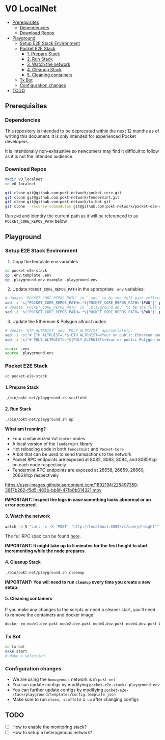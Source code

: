 # V0 LocalNet <!-- omit in toc -->

<!-- https://docs.google.com/presentation/d/1mk0XogopENCI_4WXXvSYm1_DG8EhRLIpwpZQNIA5vqM/edit#slide=id.p -->

- [Prerequisites](#prerequisites)
  - [Dependencies](#dependencies)
  - [Download Repos](#download-repos)
- [Playground](#playground)
  - [Setup E2E Stack Environment](#setup-e2e-stack-environment)
  - [Pocket E2E Stack](#pocket-e2e-stack)
    - [1. Prepare Stack](#1-prepare-stack)
    - [2. Run Stack](#2-run-stack)
    - [3. Watch the network](#3-watch-the-network)
    - [4. Cleanup Stack](#4-cleanup-stack)
    - [5. Cleaning containers](#5-cleaning-containers)
  - [Tx Bot](#tx-bot)
  - [Configuration changes](#configuration-changes)
- [TODO](#todo)

## Prerequisites

### Dependencies

This repository is intended to be deprecated within the next 12 months as of writing this document. It is only intended for experienced Pocket developers.

It is intentionally non-exhaustive so newcomers may find it difficult to follow as it is not the intended audience.

### Download Repos

```bash
mkdir v0_localnet
cd v0_localnet

git clone git@github.com:pokt-network/pocket-core.git
git clone git@github.com:pokt-network/tendermint.git
git clone git@github.com:pokt-network/tx-bot.git
git clone --recurse-submodules git@github.com:pokt-network/pocket-e2e-stack.git
```

Run `pwd` and identify the current path as it will be referenced to as `POCKET_CORE_REPOS_PATH` below

## Playground

### Setup E2E Stack Environment

1. Copy the template env variables

```bash
cd pocket-e2e-stack
cp .env.template .env
cp .playground.env.example .playground.env
```

2. Update `POCKET_CORE_REPOS_PATH` in the appropriate `.env` variables:

```bash
# Update `POCKET_CORE_REPOS_PATH` in `.env` to be the full path reflecting where you downloaded all the repos.
sed -i 's|^POCKET_CORE_REPOS_PATH=.*$|POCKET_CORE_REPOS_PATH='$PWD'|' pocket-e2e-stack/.env
# Update `POCKET_CORE_REPOS_PATH` in `.playground.env` to be the full path reflecting the path where you downloaded all the
sed -i 's|^POCKET_CORE_REPOS_PATH=.*$|POCKET_CORE_REPOS_PATH='$PWD'|' pocket-e2e-stack/.playground.env
```

3. Update the Ethereum & Polygon altruist nodes

```bash
# Update `ETH_ALTRUIST` and `POLY_ALTRUIST` appropriately.
sed -i 's|^# ETH_ALTRUIST=.*$|ETH_ALTRUIST=<Your or public Ethereum endpoint>|' pocket-e2e-stack/.env
sed -i 's|^# POLY_ALTRUIST=.*$|POLY_ALTRUIST=<Your or public Polygon endpoint>|' pocket-e2e-stack/.env
```

```bash
source .env
source .playground.env
```

### Pocket E2E Stack

```bash
cd pocket-e2e-stack
```

#### 1. Prepare Stack

```bash
./bin/pokt-net/playground.sh scaffold
```

#### 2. Run Stack

```bash
./bin/pokt-net/playground.sh up
```

**What am I running?**

- Four containerized `Validator` nodes
- A local version of the `Tendermint` library
- Hot reloading code in both `Tendermint` and `Pocket-Core`
- A bot that can be used to send transactions to the network
- Pocket RPC endpoints are exposed at 8082, 8083, 8084, and 8085/tcp on each node respectively
- Tendermint RPC endpoints are exposed at 26658, 26659, 26660, 26661/tcp respectively

https://user-images.githubusercontent.com/1892194/225497350-3817b262-f5d5-483b-bb8f-47fb0b614321.mov

**IMPORTANT: Inspect the logs in case something looks abnormal or an error occurred.**

#### 3. Watch the network

```bash
watch -n 5 "curl -s -X 'POST' 'http://localhost:8084/v1/query/height'"
```

The full RPC spec can be found [here](https://editor.swagger.io/?url=https://raw.githubusercontent.com/pokt-network/pocket-core/staging/doc/specs/rpc-spec.yaml).

**IMPORTANT: It might take up to 5 minutes for the first height to start incrementing while the node prepares.**

#### 4. Cleanup Stack

```bash
./bin/pokt-net/playground.sh cleanup
```

**IMPORTANT: You will need to run `cleanup` every time you create a new setup.**

#### 5. Cleaning containers

If you make any changes to the scripts or need a cleaner start, you'll need to remove the containers and docker image:

```bash
docker rm node1.dev.pokt node2.dev.pokt node3.dev.pokt node4.dev.pokt && docker rmi playground/pocket-core
```

### Tx Bot

```bash
cd tx-bot
make start
# Make a selection
```

### Configuration changes

- We are using the `homogenous` network is in `pokt-net`
- You can update configs by modifying `pocket-e2e-stack/.playground.env`
- You can further update configs by modifying `pocket-e2e-stack/playground/templates/config.template.json`
- Make sure to run `clean, scaffold & up` after changing configs

## TODO

- [ ] How to enable the monitoring stack?
- [ ] How to setup a heterogenous network?
